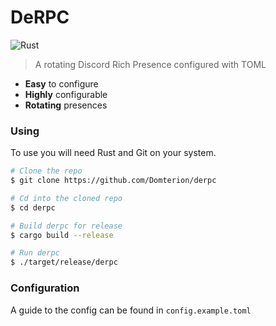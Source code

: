 # DeRPC

![Rust](https://img.shields.io/badge/rust-stable-brightgreen.svg)

> A rotating Discord Rich Presence configured with TOML

- **Easy** to configure
- **Highly** configurable
- **Rotating** presences

### Using

To use you will need Rust and Git on your system.

```bash
# Clone the repo
$ git clone https://github.com/Domterion/derpc

# Cd into the cloned repo
$ cd derpc

# Build derpc for release
$ cargo build --release

# Run derpc
$ ./target/release/derpc
```

### Configuration

A guide to the config can be found in `config.example.toml`
